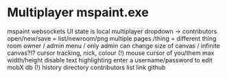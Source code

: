 Multiplayer mspaint.exe
===

mspaint websockets
    UI state is local
    multiplayer dropdown -> contributors
    open/new/save = list/newroom/png
    multiple pages /thing = different thing
    room owner / admin menu / only admin can change size of canvas / infinite canvas?!?
    cursor tracking, nick, colour (!) mouse cursor of you/them
    max width/height
    disable text highlighting
    enter a username/password to edit
    mobX
    db (!)
    history
    directory
    contributors list
    link github